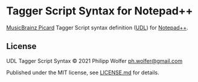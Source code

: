 # Tagger Script Syntax for Notepad++

[MusicBrainz Picard](https://picard.musicbrainz.org/) Tagger Script syntax definition
([UDL](https://ivan-radic.github.io/udl-documentation/)) for
[Notepad++](https://notepad-plus-plus.org/).

## License

UDL Tagger Script Syntax © 2021 Philipp Wolfer <ph.wolfer@gmail.com>

Published under the MIT license, see [LICENSE.md](LICENSE.md) for details.
